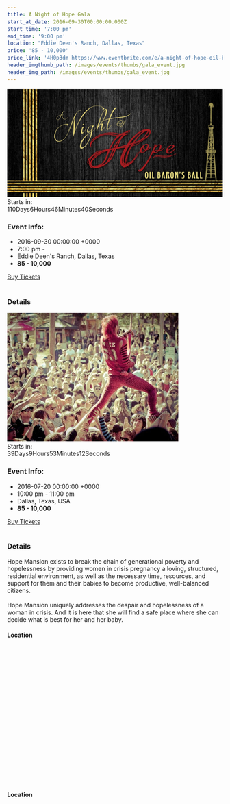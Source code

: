 ```yaml
---
title: A Night of Hope Gala
start_at_date: 2016-09-30T00:00:00.000Z
start_time: '7:00 pm'
end_time: '9:00 pm'
location: "Eddie Deen's Ranch, Dallas, Texas"
price: '85 - 10,000'
price_link: '4H0p3dm https://www.eventbrite.com/e/a-night-of-hope-oil-barons-ball-tickets-25997745958'
header_imgthumb_path: /images/events/thumbs/gala_event.jpg
header_img_path: /images/events/thumbs/gala_event.jpg
---
```



<section id="content"><div class="content-wrap"><div class="container clearfix"><div class="single-event"><div class="col_three_fourth"><div class="entry-image nobottommargin"><a href="#"><img alt="Event Single" src="/images/events/thumbs/gala_event.jpg" /></a><div class="entry-overlay"><span class="hidden-xs">Starts in: </span><div id="event-countdown" class="countdown is-countdown"><span class="countdown-row countdown-show4"><span class="countdown-section"><span class="countdown-amount">110</span><span class="countdown-period">Days</span></span><span class="countdown-section"><span class="countdown-amount">6</span><span class="countdown-period">Hours</span></span><span class="countdown-section"><span class="countdown-amount">46</span><span class="countdown-period">Minutes</span></span><span class="countdown-section"><span class="countdown-amount">40</span><span class="countdown-period">Seconds</span></span></span></div></div></div></div><div class="col_one_fourth col_last"><div class="panel panel-default events-meta"><div class="panel-heading"><h3 class="panel-title">Event Info:</h3></div><div class="panel-body"><ul class="iconlist nobottommargin"><li><i class="icon-calendar3"></i> 2016-09-30 00:00:00 +0000</li><li><i class="icon-time"></i> 7:00 pm -</li><li><i class="icon-map-marker2"></i> Eddie Deen's Ranch, Dallas, Texas</li><li><i class="icon-dollar"></i> <strong>85 - 10,000</strong></li></ul></div></div><a class="btn btn-success btn-block btn-lg" href="4H0p3dm https://www.eventbrite.com/e/a-night-of-hope-oil-barons-ball-tickets-25997745958">Buy Tickets</a></div><div class="clear">&nbsp;</div><div class="col_three_fourth"><h3>Details</h3><section id="content"><div class="content-wrap"><div class="container clearfix"><div class="single-event"><div class="col_three_fourth"><div class="entry-image nobottommargin"><a href="#"><img alt="Event Single" src="/images/events/thumbs/5.jpg" /></a><div class="entry-overlay"><span class="hidden-xs">Starts in: </span><div id="event-countdown" class="countdown is-countdown"><span class="countdown-row countdown-show4"><span class="countdown-section"><span class="countdown-amount">39</span><span class="countdown-period">Days</span></span><span class="countdown-section"><span class="countdown-amount">9</span><span class="countdown-period">Hours</span></span><span class="countdown-section"><span class="countdown-amount">53</span><span class="countdown-period">Minutes</span></span><span class="countdown-section"><span class="countdown-amount">12</span><span class="countdown-period">Seconds</span></span></span></div></div></div></div><div class="col_one_fourth col_last"><div class="panel panel-default events-meta"><div class="panel-heading"><h3 class="panel-title">Event Info:</h3></div><div class="panel-body"><ul class="iconlist nobottommargin"><li><i class="icon-calendar3"></i> 2016-07-20 00:00:00 +0000</li><li><i class="icon-time"></i> 10:00 pm - 11:00 pm</li><li><i class="icon-map-marker2"></i> Dallas, Texas, USA</li><li><i class="icon-dollar"></i> <strong>85 - 10,000</strong></li></ul></div></div><a class="btn btn-success btn-block btn-lg" href="4H0p3dm https://www.eventbrite.com/e/a-night-of-hope-oil-barons-ball-tickets-25997745958">Buy Tickets</a></div><div class="clear">&nbsp;</div><div class="col_three_fourth"><h3>Details</h3><p>Hope Mansion exists to break the chain of generational poverty and hopelessness by providing women in crisis pregnancy a loving, structured, residential environment, as well as the necessary time, resources, and support for them and their babies to become productive, well-balanced citizens. &nbsp; &nbsp;&nbsp;<br /><br />Hope Mansion uniquely addresses the despair and hopelessness of a woman in crisis. And it is here that she will find a safe place where she can decide what is best for her and her baby.</p></div><div class="col_one_fourth col_last"><h4>Location</h4><section id="google-map" class="gmap" style="height: 300px;"><div style="overflow: hidden;">&nbsp;</div></section></div><div class="clear">&nbsp;</div></div></div></div></section></div><div class="col_one_fourth col_last"><h4>Location</h4><section id="google-map" class="gmap" style="height: 300px;">&nbsp;</section></div><div class="clear">&nbsp;</div></div></div></div></section>